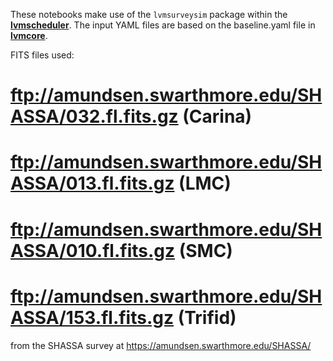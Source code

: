 These notebooks make use of the `lvmsurveysim` package within the **[lvmscheduler](https://github.com/sdss/lvmscheduler/)**.  The input YAML files are based on the baseline.yaml file in **[lvmcore](https://github.com/sdss/lvmcore)**.

FITS files used:

# ftp://amundsen.swarthmore.edu/SHASSA/032.fl.fits.gz (Carina)
# ftp://amundsen.swarthmore.edu/SHASSA/013.fl.fits.gz (LMC)
# ftp://amundsen.swarthmore.edu/SHASSA/010.fl.fits.gz (SMC)
# ftp://amundsen.swarthmore.edu/SHASSA/153.fl.fits.gz (Trifid)

from the SHASSA survey at https://amundsen.swarthmore.edu/SHASSA/
